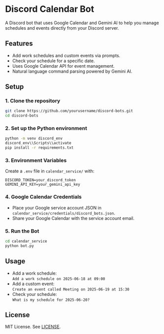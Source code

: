 # Discord Calendar Bot

A Discord bot that uses Google Calendar and Gemini AI to help you manage schedules and events directly from your Discord server.

## Features

- Add work schedules and custom events via prompts.
- Check your schedule for a specific date.
- Uses Google Calendar API for event management.
- Natural language command parsing powered by Gemini AI.

## Setup

### 1. Clone the repository

```sh
git clone https://github.com/yourusername/discord-bots.git
cd discord-bots
```

### 2. Set up the Python environment

```sh
python -m venv discord_env
discord_env\\Scripts\\activate
pip install -r requirements.txt
```

### 3. Environment Variables

Create a `.env` file in `calendar_service/` with:

```
DISCORD_TOKEN=your_discord_token
GEMINI_API_KEY=your_gemini_api_key
```

### 4. Google Calendar Credentials

- Place your Google service account JSON in `calendar_service/credentials/discord_bots.json`.
- Share your Google Calendar with the service account email.

### 5. Run the Bot

```sh
cd calendar_service
python bot.py
```

## Usage

- Add a work schedule:  
  `Add a work schedule on 2025-06-18 at 09:00`
- Add a custom event:  
  `Create an event called Meeting on 2025-06-19 at 15:30`
- Check your schedule:  
  `What is my schedule for 2025-06-20?`

## License

MIT License. See [LICENSE](LICENSE).
